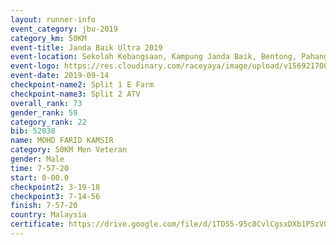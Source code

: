 ```yaml
---
layout: runner-info 
event_category: jbu-2019 
category_km: 50KM 
event-title: Janda Baik Ultra 2019
event-location: Sekolah Kebangsaan, Kampung Janda Baik, Bentong, Pahang, Malaysia 
event-logo: https://res.cloudinary.com/raceyaya/image/upload/v1569217009/logo/janda-baik_vch1pc.jpg 
event-date: 2019-09-14 
checkpoint-name2: Split 1 E Farm 
checkpoint-name3: Split 2 ATV 
overall_rank: 73
gender_rank: 59
category_rank: 22
bib: 52038
name: MOHD FARID KAMSIR
category: 50KM Men Veteran
gender: Male
time: 7-57-20
start: 0-00.0
checkpoint2: 3-19-18
checkpoint3: 7-14-56
finish: 7-57-20
country: Malaysia
certificate: https://drive.google.com/file/d/1TDS5-95c8CvlCgsxDXb1P5zVGtR560E3/view?usp=sharing
---
```

